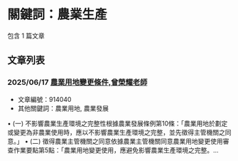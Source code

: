 # 關鍵詞：農業生產

包含 1 篇文章

## 文章列表

### 2025/06/17 [農業用地變更條件,曾榮耀老師](../../articles/914040_%E8%BE%B2%E6%A5%AD%E7%94%A8%E5%9C%B0%E8%AE%8A%E6%9B%B4%E6%A2%9D%E4%BB%B6%2C%E6%9B%BE%E6%A6%AE%E8%80%80%E8%80%81%E5%B8%AB.md)
- 文章編號：914040
- 其他關鍵詞：農業用地, 農業發展

• (一) 不影響農業生產環境之完整性根據農業發展條例第10條：「農業用地於劃定或變更為非農業使用時，應以不影響農業生產環境之完整，並先徵得主管機關之同意。」 • (二) 徵得農業主管機關之同意依據農業主管機關同意農業用地變更使用審查作業要點第5點：「農業用地變更使用，應避免影響農業生產環境之完整。...
